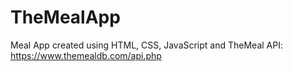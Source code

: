 # TheMealApp
 Meal App created using HTML, CSS, JavaScript and  TheMeal API: https://www.themealdb.com/api.php
